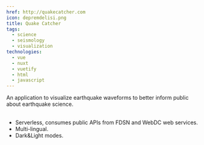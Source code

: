 ```yaml
---
href: http://quakecatcher.com
icon: depremdelisi.png
title: Quake Catcher
tags:
  - science
  - seismology
  - visualization
technologies:
  - vue
  - nuxt
  - vuetify
  - html
  - javascript
---
```

An application to visualize earthquake waveforms to better inform public about earthquake science. 
<br></br>
- Serverless, consumes public APIs from FDSN and WebDC web services.
- Multi-lingual.
- Dark&Light modes.